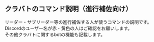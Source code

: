 ## クラバトのコマンド説明（進行補佐向け）

リーダー・サブリーダー等の進行補佐する人が使うコマンドの説明です。  
Discordのユーザー名が赤・黄色の人はご確認をお願いします。  
その他クラバトに関するbotの機能も記載します。  
